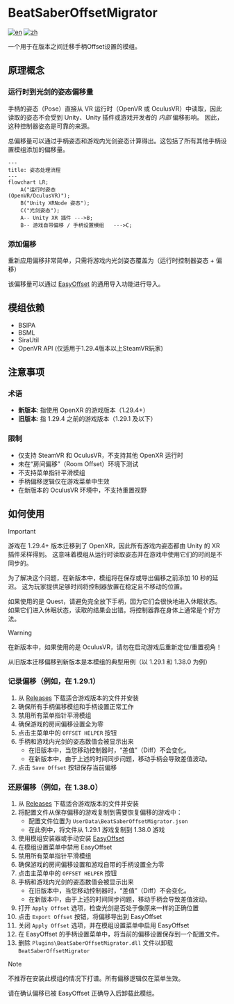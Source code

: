 # BeatSaberOffsetMigrator
[![en](https://img.shields.io/badge/lang-en-blue.svg?style=for-the-badge)](/README.md)
[![zh](https://img.shields.io/badge/语言-中文-red.svg?style=for-the-badge)](/README.zh.md)

一个用于在版本之间迁移手柄Offset设置的模组。

## 原理概念
### 运行时到光剑的姿态偏移量
手柄的姿态（Pose）直接从 VR 运行时（OpenVR 或 OculusVR）中读取，因此读取的姿态不会受到 Unity、Unity 插件或游戏开发者的 *内部* 偏移影响。
因此，这种控制器姿态是可靠的来源。

总偏移量可以通过手柄姿态和游戏内光剑姿态计算得出。这包括了所有其他手柄设置模组添加的偏移量。

```mermaid
---
title: 姿态处理流程
---
flowchart LR;
    A("运行时姿态
(OpenVR/OculusVR)");
    B("Unity XRNode 姿态");
    C("光剑姿态");
    A-- Unity XR 插件 --->B;
    B-- 游戏自带偏移 / 手柄设置模组   --->C;
```

### 添加偏移
重新应用偏移非常简单，只需将游戏内光剑姿态覆盖为（运行时控制器姿态 + 偏移）

该偏移量可以通过 [EasyOffset](https://github.com/Reezonate/EasyOffset) 的通用导入功能进行导入。

## 模组依赖
- BSIPA
- BSML
- SiraUtil
- OpenVR API (仅适用于1.29.4版本以上SteamVR玩家)

## 注意事项
### 术语
- **新版本**: 指使用 OpenXR 的游戏版本（1.29.4+）
- **旧版本**: 指 1.29.4 之前的游戏版本（1.29.1 及以下）

### 限制
- 仅支持 SteamVR 和 OculusVR，不支持其他 OpenXR 运行时
- 未在“房间偏移”（Room Offset）环境下测试
- 不支持菜单指针平滑模组
- 手柄偏移逻辑仅在游戏菜单中生效
- 在新版本的 OculusVR 环境中，不支持重置视野

## 如何使用
> [!IMPORTANT]  
> 游戏在 1.29.4+ 版本迁移到了 OpenXR，因此所有游戏内姿态都由 Unity 的 XR 插件采样得到。
> 这意味着模组从运行时读取姿态并在游戏中使用它们的时间是不同步的。
> 
> 为了解决这个问题，在新版本中，模组将在保存或导出偏移之前添加 10 秒的延迟。 
> 这为玩家提供足够时间将控制器放置在稳定且不移动的位置。
>
> 如果使用的是 Quest，请避免完全放下手柄，因为它们会很快地进入休眠状态。
> 如果它们进入休眠状态，读取的结果会出错。将控制器靠在身体上通常是个好方法。

> [!WARNING]
> 在新版本中，如果使用的是 OculusVR，请勿在启动游戏后重新定位/重置视角！

从旧版本迁移偏移到新版本是本模组的典型用例（以 1.29.1 和 1.38.0 为例）

### 记录偏移（例如，在 1.29.1）
1. 从 [Releases](https://github.com/qe201020335/BeatSaberOffsetMigrator/releases) 下载适合游戏版本的文件并安装
2. 确保所有手柄偏移模组和手柄设置正常工作
3. 禁用所有菜单指针平滑模组
4. 确保游戏的房间偏移设置全为零
5. 点击主菜单中的 `OFFSET HELPER` 按钮
6. 手柄和游戏内光剑的姿态数值会被显示出来
    - 在旧版本中，当您移动控制器时，“差值”（Diff）不会变化。
    - 在新版本中，由于上述的时间同步问题，移动手柄会导致差值波动。
7. 点击 `Save Offset` 按钮保存当前偏移

### 还原偏移（例如，在 1.38.0）
1. 从 [Releases](https://github.com/qe201020335/BeatSaberOffsetMigrator/releases) 下载适合游戏版本的文件并安装
2. 将配置文件从保存偏移的游戏复制到需要恢复偏移的游戏中：
    - 配置文件位置为 `UserData\BeatSaberOffsetMigrator.json`
    - 在此例中，将文件从 1.29.1 游戏复制到 1.38.0 游戏
3. 使用模组安装器或手动安装 [EasyOffset](https://github.com/Reezonate/EasyOffset)
4. 在模组设置菜单中禁用 EasyOffset
5. 禁用所有菜单指针平滑模组
6. 确保游戏的房间偏移设置和游戏自带的手柄设置全为零
7. 点击主菜单中的 `OFFSET HELPER` 按钮
8. 手柄和游戏内光剑的姿态数值会被显示出来
    - 在旧版本中，当您移动控制器时，“差值”（Diff）不会变化。
    - 在新版本中，由于上述的时间同步问题，移动手柄会导致差值波动。
9. 打开 `Apply Offset` 选项，检查光剑是否处于像原来一样的正确位置
10. 点击 `Export Offset` 按钮，将偏移导出到 EasyOffset
11. 关闭 `Apply Offset` 选项，并在模组设置菜单中启用 EasyOffset
12. 在 EasyOffset 的手柄设置菜单中，将当前的偏移设置保存到一个配置文件。
13. 删除 `Plugins\BeatSaberOffsetMigrator.dll` 文件以卸载 `BeatSaberOffsetMigrator`

> [!NOTE]  
> 不推荐在安装此模组的情况下打谱。所有偏移逻辑仅在菜单生效。
>
> 请在确认偏移已被 EasyOffset 正确导入后卸载此模组。
